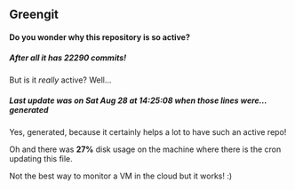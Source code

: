 ## Greengit

#### Do you wonder why this repository is so active?

##### After all it has 22290 commits!

But is it *really* active? Well...

##### Last update was on Sat Aug 28 at 14:25:08 when those lines were... generated

Yes, generated, because it certainly helps a lot to have such an active repo!

Oh and there was **27%** disk usage on the machine
where there is the cron updating this file.

Not the best way to monitor a VM in the cloud but it works! :)
